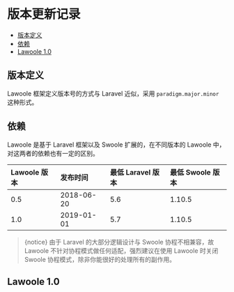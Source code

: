 # 版本更新记录

- [版本定义](#versioning-scheme)
- [依赖](#dependencies)
- [Lawoole 1.0](#lawoole-1.0)

<a name="versioning-scheme"></a>
## 版本定义

Lawoole 框架定义版本号的方式与 Laravel 近似，采用 `paradigm.major.minor` 这种形式。

<a name="dependencies"></a>
## 依赖

Lawoole 是基于 Laravel 框架以及 Swoole 扩展的，在不同版本的 Lawoole 中，对这两者的依赖也有一定的区别。

 **Lawoole 版本** | **发布时间** | **最低 Laravel 版本** | **最低 Swoole 版本**
:---|:---|:---|:---|
 0.5 | 2018-06-20 | 5.6 | 1.10.5
 1.0 | 2019-01-01 | 5.7 | 1.10.5
 
> {notice} 由于 Laravel 的大部分逻辑设计与 Swoole 协程不相兼容，故 Lawoole 不针对协程模式做任何适配，强烈建议在使用 Lawoole 时关闭 Swoole 协程模式，除非你能很好的处理所有的副作用。

<a name="lawoole-1.0"></a>
## Lawoole 1.0

